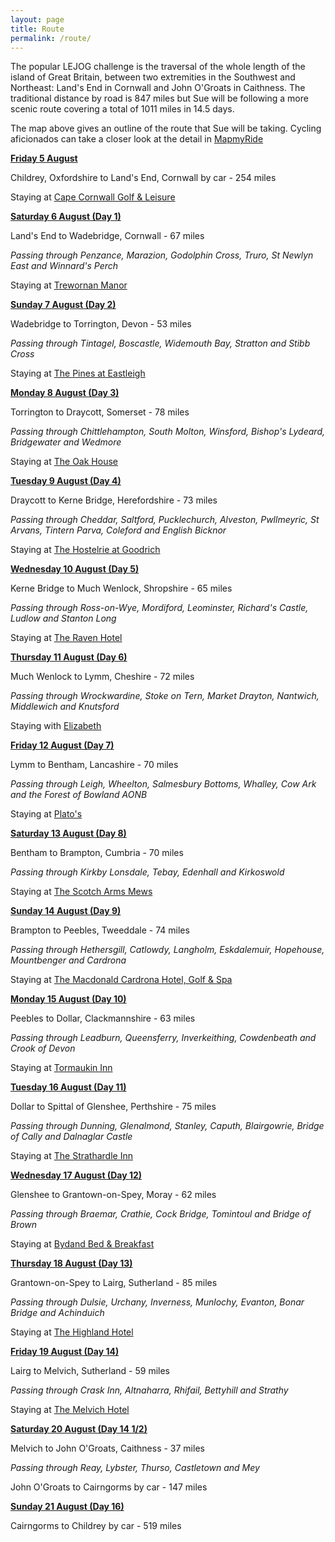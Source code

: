 ```yaml
---
layout: page
title: Route
permalink: /route/
---
```



The popular LEJOG challenge is the traversal of the whole length of the island of Great Britain, between two extremities in the Southwest and Northeast: Land's End in Cornwall and John O'Groats in Caithness. The traditional distance by road is 847 miles but Sue will be following a more scenic route covering a total of 1011 miles in 14.5 days.

The map above gives an outline of the route that Sue will be taking. Cycling aficionados can take a closer look at the detail in [MapmyRide](http://www.mapmyride.com/routes/view/1196775271)

<u><strong>Friday 5 August</strong></u>

Childrey, Oxfordshire to Land's End, Cornwall by car - 254 miles

Staying at [Cape Cornwall Golf & Leisure](http://capecornwallgolfclub.co.uk/)

<u><strong>Saturday 6 August (Day 1)</strong></u>

Land's End to Wadebridge, Cornwall - 67 miles

*Passing through Penzance, Marazion, Godolphin Cross, Truro, St Newlyn East and Winnard's Perch*

Staying at [Trewornan Manor](http://www.trewornanmanor.co.uk/)

<u><strong>Sunday 7 August (Day 2)</strong></u>

Wadebridge to Torrington, Devon - 53 miles

*Passing through Tintagel, Boscastle, Widemouth Bay, Stratton and Stibb Cross*

Staying at [The Pines at Eastleigh](http://www.thepinesateastleigh.co.uk/)

<u><strong>Monday 8 August (Day 3)</strong></u>

Torrington to Draycott, Somerset - 78 miles

*Passing through Chittlehampton, South Molton, Winsford, Bishop's Lydeard, Bridgewater and Wedmore*

Staying at [The Oak House](http://www.theoakhousesomerset.com/)

<u><strong>Tuesday 9 August (Day 4)</strong></u>

Draycott to Kerne Bridge, Herefordshire - 73 miles

*Passing through Cheddar, Saltford, Pucklechurch, Alveston, Pwllmeyric, St Arvans, Tintern Parva, Coleford and English Bicknor*

Staying at [The Hostelrie at Goodrich](http://www.thehostelrieatgoodrich.co.uk/)

<u><strong>Wednesday 10 August (Day 5)</strong></u>

Kerne Bridge to Much Wenlock, Shropshire - 65 miles

*Passing through Ross-on-Wye, Mordiford, Leominster, Richard's Castle, Ludlow and Stanton Long*

Staying at [The Raven Hotel](http://www.ravenhotel.com/)

<u><strong>Thursday 11 August (Day 6)</strong></u>

Much Wenlock to Lymm, Cheshire - 72 miles

*Passing through Wrockwardine, Stoke on Tern, Market Drayton, Nantwich, Middlewich and Knutsford*

Staying with [Elizabeth](/friends/)

<u><strong>Friday 12 August (Day 7)</strong></u>

Lymm to Bentham, Lancashire - 70 miles

*Passing through Leigh, Wheelton, Salmesbury Bottoms, Whalley, Cow Ark and the Forest of Bowland AONB*

Staying at [Plato's](http://www.platoskirkbylonsdale.co.uk/)

<u><strong>Saturday 13 August (Day 8)</strong></u>

Bentham to Brampton, Cumbria - 70 miles

*Passing through Kirkby Lonsdale, Tebay, Edenhall and Kirkoswold*

Staying at [The Scotch Arms Mews](http://www.thescotcharmsmews.co.uk/)

<u><strong>Sunday 14 August (Day 9)</strong></u>

Brampton to Peebles, Tweeddale - 74 miles

*Passing through Hethersgill, Catlowdy, Langholm, Eskdalemuir, Hopehouse, Mountbenger and Cardrona*

Staying at [The Macdonald Cardrona Hotel, Golf & Spa](http://www.macdonaldhotels.co.uk/our-hotels/macdonald-cardrona-hotel-golf-spa/)

<u><strong>Monday 15 August (Day 10)</strong></u>

Peebles to Dollar, Clackmannshire - 63 miles

*Passing through Leadburn, Queensferry, Inverkeithing, Cowdenbeath and Crook of Devon*

Staying at [Tormaukin Inn](http://www.tormaukinhotel.co.uk/)

<u><strong>Tuesday 16 August (Day 11)</strong></u>

Dollar to Spittal of Glenshee, Perthshire - 75 miles

*Passing through Dunning, Glenalmond, Stanley, Caputh, Blairgowrie, Bridge of Cally and Dalnaglar Castle*

Staying at [The Strathardle Inn](http://strathardleinn.co.uk/)

<u><strong>Wednesday 17 August (Day 12)</strong></u>

Glenshee to Grantown-on-Spey, Moray - 62 miles

*Passing through Braemar, Crathie, Cock Bridge, Tomintoul and Bridge of Brown*

Staying at [Bydand Bed & Breakfast](www.highlandbnb.co.uk)

<u><strong>Thursday 18 August (Day 13)</strong></u>

Grantown-on-Spey to Lairg, Sutherland - 85 miles

*Passing through Dulsie, Urchany, Inverness, Munlochy, Evanton, Bonar Bridge and Achinduich*

Staying at [The Highland Hotel](http://www.highland-hotel.co.uk/)

<u><strong>Friday 19 August (Day 14)</strong></u>

Lairg to Melvich, Sutherland - 59 miles

*Passing through Crask Inn, Altnaharra, Rhifail, Bettyhill and Strathy*

Staying at [The Melvich Hotel](http://www.melvichhotel.co.uk/)

<u><strong>Saturday 20 August (Day 14 1/2)</strong></u>

Melvich to John O'Groats, Caithness - 37 miles

*Passing through Reay, Lybster, Thurso, Castletown and Mey*

John O'Groats to Cairngorms by car - 147 miles

<u><strong>Sunday 21 August (Day 16)</strong></u>

Cairngorms to Childrey by car - 519 miles